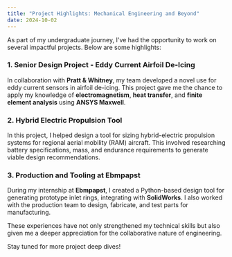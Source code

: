 ```yaml
---
title: "Project Highlights: Mechanical Engineering and Beyond"
date: 2024-10-02
---
```


As part of my undergraduate journey, I've had the opportunity to work on several impactful projects. Below are some highlights:

### 1. Senior Design Project - Eddy Current Airfoil De-Icing
In collaboration with **Pratt & Whitney**, my team developed a novel use for eddy current sensors in airfoil de-icing. This project gave me the chance to apply my knowledge of **electromagnetism**, **heat transfer**, and **finite element analysis** using **ANSYS Maxwell**.

### 2. Hybrid Electric Propulsion Tool
In this project, I helped design a tool for sizing hybrid-electric propulsion systems for regional aerial mobility (RAM) aircraft. This involved researching battery specifications, mass, and endurance requirements to generate viable design recommendations.

### 3. Production and Tooling at Ebmpapst
During my internship at **Ebmpapst**, I created a Python-based design tool for generating prototype inlet rings, integrating with **SolidWorks**. I also worked with the production team to design, fabricate, and test parts for manufacturing.

These experiences have not only strengthened my technical skills but also given me a deeper appreciation for the collaborative nature of engineering.

Stay tuned for more project deep dives!
